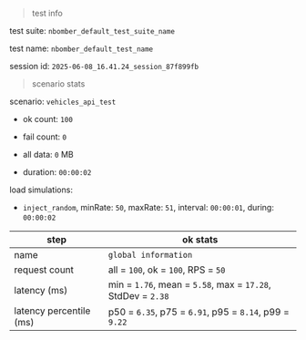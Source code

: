> test info



test suite: `nbomber_default_test_suite_name`

test name: `nbomber_default_test_name`

session id: `2025-06-08_16.41.24_session_87f899fb`

> scenario stats



scenario: `vehicles_api_test`

  - ok count: `100`

  - fail count: `0`

  - all data: `0` MB

  - duration: `00:00:02`

load simulations:

  - `inject_random`, minRate: `50`, maxRate: `51`, interval: `00:00:01`, during: `00:00:02`

|step|ok stats|
|---|---|
|name|`global information`|
|request count|all = `100`, ok = `100`, RPS = `50`|
|latency (ms)|min = `1.76`, mean = `5.58`, max = `17.28`, StdDev = `2.38`|
|latency percentile (ms)|p50 = `6.35`, p75 = `6.91`, p95 = `8.14`, p99 = `9.22`|





